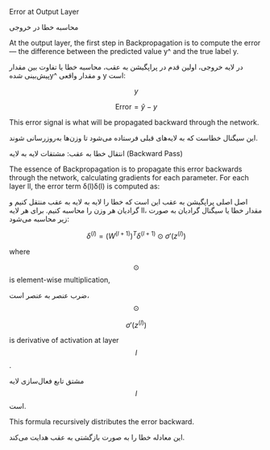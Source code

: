 Error at Output Layer

محاسبه خطا در خروجی

At the output layer, the first step in Backpropagation is to compute the error — the difference between the predicted value y^ and the true label y.

در لایه خروجی، اولین قدم در پراپگیشن به عقب، محاسبه خطا یا تفاوت بین مقدار پیش‌بینی شدهy^​ و مقدار واقعی y است:

$$y$$

$$\text{Error} = \hat{y} - y$$

This error signal is what will be propagated backward through the network.

این سیگنال خطاست که به لایه‌های قبلی فرستاده می‌شود تا وزن‌ها به‌روزرسانی شوند.

 انتقال خطا به عقب: مشتقات لایه به لایه (Backward Pass)

 The essence of Backpropagation is to propagate this error backwards through the network, calculating gradients for each parameter.
For each layer ll, the error term δ(l)δ(l) is computed as:

اصل اصلی پراپگیشن به عقب این است که خطا را لایه به لایه به عقب منتقل کنیم و گرادیان هر وزن را محاسبه کنیم.
برای هر لایه ll، مقدار خطا یا سیگنال گرادیان به صورت زیر محاسبه می‌شود:

$$\delta^{(l)} = \left(W^{(l+1)}\right)^T \delta^{(l+1)} \odot \sigma'\big(z^{(l)}\big)$$


where

 $$\odot$$ is element-wise multiplication,

ضرب عنصر به عنصر است، $$\odot$$

$$\sigma'\big(z^{(l)}\big)$$

   is derivative of activation at layer $$l$$.

مشتق تابع فعال‌سازی لایه $$l$$ است.

This formula recursively distributes the error backward.

این معادله خطا را به صورت بازگشتی به عقب هدایت می‌کند.
